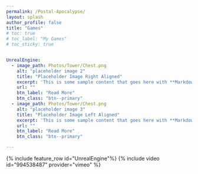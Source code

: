 ```yaml
---
permalink: /Postal-Apocalypse/
layout: splash
author_profile: false
title: "Games"
# toc: true
# toc_label: "My Games"
# toc_sticky: true


UnrealEngine:
  - image_path: Photos/Tower/Chest.png
    alt: "placeholder image 2"
    title: "Placeholder Image Right Aligned"
    excerpt: 'This is some sample content that goes here with **Markdown** formatting. Right aligned with `type="right"` aaaaaa aaaaaaaaaa aaaaaa aaaaaaaaaa aaaaaa aaaaaaaaaa aaaaaa aaaaaaaaaa aaaaaa aaaaaaaaaa aaaaaa aaaaaaaaaa aaaaaa aaaaaaaaaa aaaaaa aaaaaaaaaa aaaaaa aaaaaaaaaa aaaaaa aaaaaaaaaa  lets go'
    url: ""
    btn_label: "Read More"
    btn_class: "btn--primary"
  - image_path: Photos/Tower/Chest.png
    alt: "placeholder image 3"
    title: "Placeholder Image Left Aligned"
    excerpt: 'This is some sample content that goes here with **Markdown** formatting. Right aligned with `type="right"`'
    url: ""
    btn_label: "Read More"
    btn_class: "btn--primary"

---
```


{% include feature_row id="UnrealEngine"%}
{% include video id="994538487" provider="vimeo" %}

